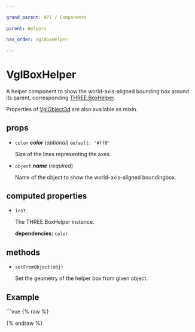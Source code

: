 ```yaml
---
          
grand_parent: API / Components
          
parent: Helpers
          
nav_order: VglBoxHelper
          
---
```

# VglBoxHelper 

A helper component to show the world-axis-aligned bounding box around its parent,
corresponding [THREE.BoxHelper](https://threejs.org/docs/index.html#api/helpers/BoxHelper).

Properties of [VglObject3d](../core/vgl-object3d) are also available as mixin. 

## props 

- `color` ***color*** (*optional*) `default: '#ff0'` 

  Size of the lines representing the axes. 

- `object` ***name*** (*required*) 

  Name of the object to show the world-axis-aligned boundingbox. 

## computed properties 

- `inst` 

  The THREE.BoxHelper instance. 

   **dependencies:** `color` 


## methods 

- `setFromObject(obj)` 

  Set the geometry of the helper box from given object. 


## Example
              
<div class="code-example"><div class="max-width-1-2">
                <vgl-box-helper-example class="aspect-1618-1000"></vgl-box-helper-example>
              
</div></div>
```vue
{% raw %}<template>
  <div>
    <vgl-renderer
      antialias
      camera="camera"
      scene="scene"
    >
      <vgl-scene name="scene">
        <vgl-sphere-geometry
          name="geo"
          :radius="radius"
        />
        <vgl-mesh-standard-material name="mtl" />
        <vgl-mesh
          geometry="geo"
          material="mtl"
          name="obj"
        />
        <vgl-box-helper
          object="obj"
          :color="`rgb(${r}, ${g}, ${b})`"
        />
        <vgl-ambient-light />
        <vgl-directional-light position="0 1 1" />
      </vgl-scene>
      <vgl-perspective-camera
        orbit-position="250 1 0.5"
        name="camera"
      />
    </vgl-renderer>

    <aside class="control-panel">
      <section>
        <h3>Geometry</h3>
        <label>Radius<input
          v-model="radius"
          type="range"
        ></label>
      </section>
      <section>
        <h3>Color</h3>
        <label>R<input
          v-model="r"
          type="range"
          max="255"
        ></label>
        <label>G<input
          v-model="g"
          type="range"
          max="255"
        ></label>
        <label>B<input
          v-model="b"
          type="range"
          max="255"
        ></label>
      </section>
    </aside>
  </div>
</template>

<script>
export default {
  data: () => ({
    r: 255,
    g: 255,
    b: 255,
    radius: 50,
  }),
};
</script>
{% endraw %}
```